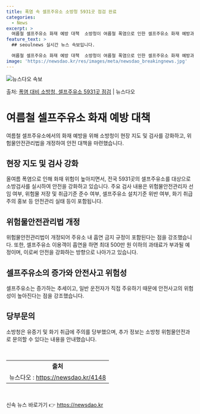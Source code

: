 ```yaml
---
title: 폭염 속 셀프주유소 소방청 5931곳 점검 완료
categories:
  - News
excerpt: >
  여름철 셀프주유소 화재 예방 대책  소방청이 여름철 폭염으로 인한 셀프주유소 화재 예방과 안전사고 방지를 위…
feature_text: >
  ## seoulnews 실시간 뉴스 속보입니다.

  여름철 셀프주유소 화재 예방 대책  소방청이 여름철 폭염으로 인한 셀프주유소 화재 예방과 안전사고 방지를 위…
image: 'https://newsdao.kr/res/images/meta/newsdao_breakingnews.jpg'
---
```


![뉴스다오 속보](https://newsdao.kr/res/images/meta/newsdao_breakingnews.jpg)

<p>출처: <a href="https://newsdao.kr/4148" rel="dofollow">폭염 대비 소방청, 셀프주유소 5931곳 점검</a> | 뉴스다오</p>

<h1>여름철 셀프주유소 화재 예방 대책</h1>
<p data-ke-size="size16">여름철 셀프주유소에서의 화재 예방을 위해 소방청이 현장 지도 및 검사를 강화하고, 위험물안전관리법을 개정하여 안전 대책을 마련했습니다.</p>

<h2 data-ke-size="size26">현장 지도 및 검사 강화</h2>
<p data-ke-size="size16">올여름 폭염으로 인해 화재 위험이 높아지면서, 전국 5931곳의 셀프주유소를 대상으로 소방검사를 실시하여 안전을 강화하고 있습니다. 주요 검사 내용은 위험물안전관리자 선임 여부, 위험물 저장 및 취급기준 준수 여부, 셀프주유소 설치기준 위반 여부, 화기 취급 주의 홍보 등 안전관리 실태 등이 포함됩니다.</p>

<h2 data-ke-size="size26">위험물안전관리법 개정</h2>
<p data-ke-size="size16">위험물안전관리법이 개정되어 주유소 내 흡연 금지 규정이 포함된다는 점을 강조했습니다. 또한, 셀프주유소 이용객이 흡연을 하면 최대 500만 원 이하의 과태료가 부과될 예정이며, 이로써 안전을 강화하는 방향으로 나아가고 있습니다.</p>

<h2 data-ke-size="size26">셀프주유소의 증가와 안전사고 위험성</h2>
<p data-ke-size="size16">셀프주유소는 증가하는 추세이고, 일반 운전자가 직접 주유하기 때문에 안전사고의 위험성이 높아진다는 점을 강조했습니다.</p>

<h2 data-ke-size="size26">당부문의</h2>
<p data-ke-size="size16">소방청은 유증기 및 화기 취급에 주의를 당부했으며, 추가 정보는 소방청 위험물안전과로 문의할 수 있다는 내용을 안내했습니다.</p>

<p data-ke-size="size16">&nbsp;</p>
<table>
	<tbody>
		<tr>
			<td style="text-align: center; height: 17px;"><b>출처</b></td>
		</tr>
		<tr>
			<td style="text-align: center; height: 17px;">뉴스다오 : <a href="https://newsdao.kr/4148">https://newsdao.kr/4148</a></td>
		</tr>
	</tbody>
</table>
<p data-ke-size="size16">&nbsp;</p> 

신속 뉴스 바로가기 👉 <a href="https://newsdao.kr" rel="dofollow">https://newsdao.kr</a>


